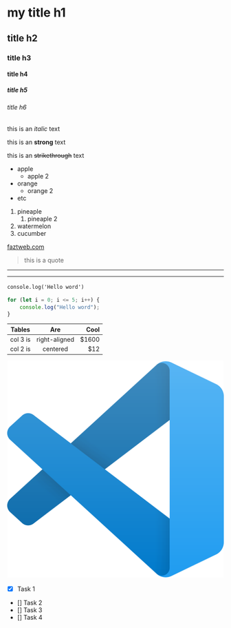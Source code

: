 <!-- HEADINGS -->
# my title h1
## title h2
### title h3
#### title h4
##### title h5
###### title h6

this is an *italic* text

this is an **strong** text

this is an ~~strikethrough~~ text

<!-- UL -->
* apple
    * apple 2
* orange
    * orange 2
* etc
<!-- OL -->
1. pineaple
    1. pineaple 2
2. watermelon
3. cucumber

[faztweb.com](https://www.faztweb.com "custom title")
<!-- cita -->
> this is a quote

<!-- Generar lines para separar contenido -->
---
___

`console.log('Hello word')`

```javascript 
for (let i = 0; i <= 5; i++) {
    console.log("Hello word");
}
```
| Tables        | Are           | Cool  |
| ------------- |:-------------:| -----:|
| col 3 is      | right-aligned | $1600 |
| col 2 is      | centered      | $12   |

![Visual Studio Code Logo](./vscode.png "vscode logo")

<!-- Github Markdown -->
* [x] Task 1
* [] Task 2
* [] Task 3
* [] Task 4